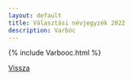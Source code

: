 ```yaml
---
layout: default
title: Választási névjegyzék 2022
description: Varbóc
---
```


{% include Varbooc.html %}

[Vissza](./)